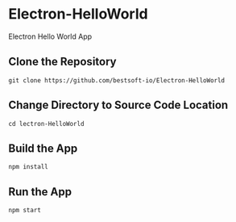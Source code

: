 # Electron-HelloWorld
Electron Hello World App

## Clone the Repository

```
git clone https://github.com/bestsoft-io/Electron-HelloWorld
```

## Change Directory to Source Code Location

```
cd lectron-HelloWorld
```

## Build the App

```
npm install
```

## Run the App

```
npm start
```